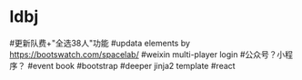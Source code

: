 # ldbj

#更新队费+"全选38人"功能
#updata elements by https://bootswatch.com/spacelab/
#weixin multi-player login
#公众号？小程序？
#event book
#bootstrap
#deeper jinja2 template
#react
